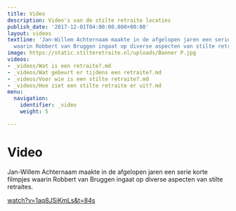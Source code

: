 ```yaml
---
title: Video
description: Video's van de stilte retraite locaties
publish_date: '2017-12-01T04:00:00.000+00:00'
layout: videos
textline: 'Jan-Willem Achternaam maakte in de afgelopen jaren een serie korte filmpjes
  waarin Robbert van Bruggen ingaat op diverse aspecten van stilte retraites. '
image: https://static.stilteretraite.nl/uploads/Banner P.jpg
videos:
- _videos/Wat is een retraite?.md
- _videos/Wat gebeurt er tijdens een retraite?.md
- _videos/Voor wie is een stilte retraite?.md
- _videos/Hoe ziet een stilte retraite er uit?.md
menu:
  navigation:
    identifier: _video
    weight: 5

---
```

# Video

Jan-Willem Achternaam maakte in de afgelopen jaren een serie korte filmpjes waarin Robbert van Bruggen ingaat op diverse aspecten van stilte retraites.   
  
[watch?v=1aq8JSiKmLs&t=84s](https://www.youtube.com/watch?v=1aq8JSiKmLs&t=84s "watch?v=1aq8JSiKmLs&t=84s")